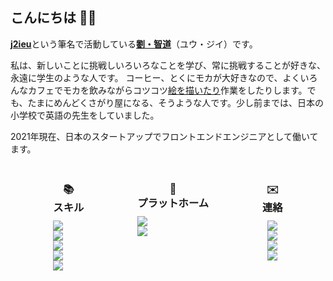## こんにちは 👋🏼 
<u><b>j2ieu</b></u>という筆名で活動している<u><b>劉・智道</b></u>（ユウ・ジイ）です。 

私は、新しいことに挑戦しいろいろなことを学び、常に挑戦することが好きな、永遠に学生のような人です。 コーヒー、とくにモカが大好きなので、よくいろんなカフェでモカを飲みながらコツコツ[絵を描いたり](https://www.instagram.com/jiidraws/)作業をしたりします。でも、たまにめんどくさがり屋になる、そうような人です。少し前までは、日本の小学校で英語の先生をしていました。

2021年現在、日本のスタートアップでフロントエンドエンジニアとして働いてます。

<style>
.about-page img{
    display: inline-block !important;
    margin: 0 !important;
    padding: 0 !important;
}

.about-page h3 {
    margin: 30px 0 10px 0 !important;
}

.--flex-col {
    display: flex;
    flex-direction: column;
}

.--center {
    text-align: center;
}
</style>
<div class="about-page" style="display: flex; justify-content: space-evenly; margin-bottom: 50px;">
<div style="margin: 0 1.25em;" class="--flex-col --center">
  <h3>📚<br/>スキル</h3> 
  <img src="https://img.shields.io/badge/JavaScript-F7DF1E?style=flat-square&logo=JavaScript&logoColor=white"/>
  <img src="https://img.shields.io/badge/Node.js-339933?style=flat-square&logo=node-dot-js&logoColor=white"/>
  <img src="https://img.shields.io/badge/C\C++-00599C?style=flat-square&logo=c&logoColor=white"/>
  <img src="https://img.shields.io/badge/HTML5-E34F26?style=flat-square&logo=html5&logoColor=white"/>
  <img src="https://img.shields.io/badge/CSS3-1572B6?style=flat-square&logo=CSS3&logoColor=white"/> 
</div>

<div class="--flex-col --center" style="margin: 0 1.25em;">
  <h3>🤖<br/>プラットホーム</h3>
  <img src="https://img.shields.io/badge/slack-4A154B?style=flat-square&logo=slack&logoColor=white"/>
  <img src="https://img.shields.io/badge/jira-0052CC?style=flat-square&logo=jira-software&logoColor=white"/>
</div>

<div style="margin: 0 1.25em;" class="--flex-col --center">
  <h3>✉️<br/>連絡</h3>
  <a href="mailto: j2ieu@pm.me"><img src="https://img.shields.io/badge/ProtonMail-8B89CC?style=flat-square&logo=protonmail&logoColor=white"/></a>
  <a href="https://www.linkedin.com/in/eujii"><img src="https://img.shields.io/badge/LinkedIn-0A66C2?style=flat-square&logo=linkedin&logoColor=white"/></a>
  <a href="https://github.com/j2ieu" style="cursor: pointer"><img src="https://img.shields.io/badge/GitHub-181717?style=flat-square&logo=github&logoColor=white"/></a>
  <a href="https://www.twitter.com/j2ieu/"><img src="https://img.shields.io/badge/Twitter-1DA1F2?style=flat-square&logo=twitter&logoColor=white"/></a>
</div>
</div>